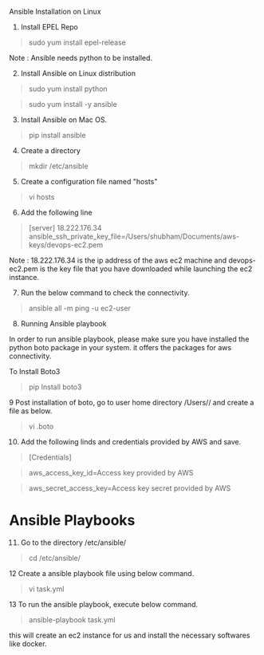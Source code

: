 Ansible Installation on Linux
1. Install EPEL Repo
> sudo yum install epel-release

Note : Ansible needs python to be installed.

2. Install Ansible on Linux distribution
> sudo yum install python

> sudo  yum install -y ansible

3. Install Ansible on Mac OS.

> pip install ansible

4. Create a directory 

> mkdir /etc/ansible

5. Create a configuration file named "hosts"

> vi hosts

6. Add the following line

> [server]
> 18.222.176.34  ansible_ssh_private_key_file=/Users/shubham/Documents/aws-keys/devops-ec2.pem

Note : 18.222.176.34 is the ip address of the aws ec2 machine and devops-ec2.pem is the key file that you have downloaded 
while launching the ec2 instance.

7. Run the below command to check the connectivity.

> ansible all -m ping -u ec2-user

8. Running Ansible playbook

In order to run ansible playbook, please make sure you have installed the python boto package in your system. it offers
the packages for aws connectivity.

To Install Boto3

 > pip Install boto3
 
9 Post installation of boto, go to user home directory /Users/<UserName Directory>/ and create a file as below.
 
> vi .boto

10. Add the following linds and credentials provided by AWS and save.

> [Credentials]

> aws_access_key_id=Access key provided by AWS

> aws_secret_access_key=Access key secret provided by AWS

# Ansible Playbooks 
 11. Go to the directory /etc/ansible/
 
 > cd /etc/ansible/
 
 12 Create a ansible playbook file using below command.
 
 > vi task.yml
 
 13 To run the ansible playbook, execute below command.
 
 > ansible-playbook task.yml
  
this will create an ec2 instance for us and install the necessary softwares like docker.
 
